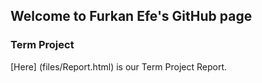 ## Welcome to Furkan Efe's GitHub page

### Term Project


[Here] (files/Report.html) is our Term Project Report.


